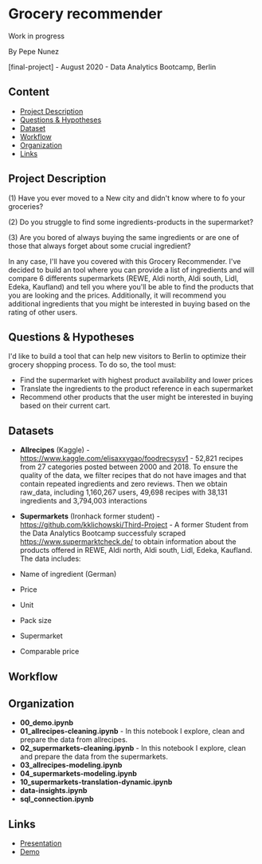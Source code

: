# Grocery recommender
Work in progress

By Pepe Nunez

[final-project] - August 2020 - Data Analytics Bootcamp, Berlin

## Content
- [Project Description](#project)
- [Questions & Hypotheses](#questions)
- [Dataset](#dataset)
- [Workflow](#workflow)
- [Organization](#organization)
- [Links](#links)

## Project Description
<a name="project"/>

(1) Have you ever moved to a New city and didn't know where to fo your groceries?

(2) Do you struggle to find some ingredients-products in the supermarket?

(3) Are you bored of always buying the same ingredients or are one of those that always forget about some crucial ingredient?

In any case, I'll have you covered with this Grocery Recommender. I've decided to build an tool where you can provide a list of ingredients and will compare 6 differents supermarkets (REWE, Aldi north, Aldi south, Lidl, Edeka, Kaufland) and tell you where you'll be able to find the products that you are looking and the prices. Additionally, it will recommend you additional ingredients that you might be interested in buying based on the rating of other users. 

## Questions & Hypotheses
<a name="questions"/>

I'd like to build a tool that can help new visitors to Berlin to optimize their grocery shopping process. To do so, the tool must:

- Find the supermarket with highest product availability and lower prices
- Translate the ingredients to the product reference in each supermarket
- Recommend other products that the user might be interested in buying based on their current cart. 

## Datasets
<a name="dataset"/>

- **Allrecipes** (Kaggle) - https://www.kaggle.com/elisaxxygao/foodrecsysv1 - 52,821 recipes from 27 categories posted between 2000 and 2018. To ensure the quality of the data, we filter recipes that do not have images and that contain repeated ingredients and zero reviews. Then we obtain raw_data, including 1,160,267 users, 49,698 recipes with 38,131 ingredients and 3,794,003 interactions

- **Supermarkets** (Ironhack former student) - https://github.com/kklichowski/Third-Project - A former Student from the Data Analytics Bootcamp successfuly scraped https://www.supermarktcheck.de/ to obtain information about the products offered in REWE, Aldi north, Aldi south, Lidl, Edeka, Kaufland. The data includes:

- Name of ingredient (German)
- Price
- Unit
- Pack size
- Supermarket
- Comparable price

## Workflow
<a name="workflow"/>

## Organization
<a name="problems"/>

- **00_demo.ipynb**
- **01_allrecipes-cleaning.ipynb** - In this notebook I explore, clean and prepare the data from allrecipes. 
- **02_supermarkets-cleaning.ipynb** - In this notebook I explore, clean and prepare the data from the supermarkets. 
- **03_allrecipes-modeling.ipynb**
- **04_supermarkets-modeling.ipynb**
- **10_supermarkets-translation-dynamic.ipynb**
- **data-insights.ipynb**
- **sql_connection.ipynb**

## Links
<a name="links"/>

- [Presentation](https://github.com/pepenunez/final-project/blob/master/Grocery%20recommender.pdf)
- [Demo](https://github.com/pepenunez/final-project/blob/master/00_demo.ipynb)
